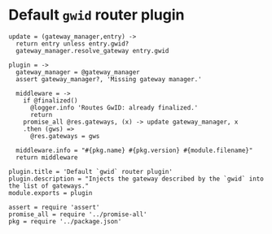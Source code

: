 Default `gwid` router plugin
============================

    update = (gateway_manager,entry) ->
      return entry unless entry.gwid?
      gateway_manager.resolve_gateway entry.gwid

    plugin = ->
      gateway_manager = @gateway_manager
      assert gateway_manager?, 'Missing gateway manager.'

      middleware = ->
        if @finalized()
          @logger.info 'Routes GwID: already finalized.'
          return
        promise_all @res.gateways, (x) -> update gateway_manager, x
        .then (gws) =>
          @res.gateways = gws

      middleware.info = "#{pkg.name} #{pkg.version} #{module.filename}"
      return middleware

    plugin.title = 'Default `gwid` router plugin'
    plugin.description = "Injects the gateway described by the `gwid` into the list of gateways."
    module.exports = plugin

    assert = require 'assert'
    promise_all = require '../promise-all'
    pkg = require '../package.json'
